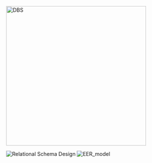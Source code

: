<img width="378" alt="DBS" src="https://github.com/TanmayDev16/Database_Management_Systems/assets/105355308/07d2dfea-68bd-46ac-98e7-22b3834a73fd">


![Relational Schema Design](https://github.com/TanmayDev16/Database_Management_Systems/assets/105355308/b2a25710-46ef-4b3e-9ff4-ff4538477bbd)
![EER_model](https://github.com/TanmayDev16/Database_Management_Systems/assets/105355308/51c4ea17-b009-430a-8992-f0faf1577392)
